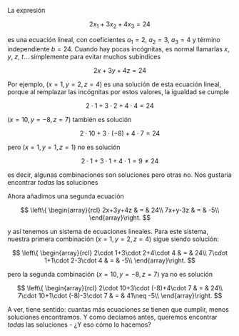 La expresión

$$2x_1+3x_2+4x_3=24$$

es una ecuación lineal, con coeficientes $a_1=2$, $a_2=3$, $a_3=4$ y término independiente $b=24$. Cuando hay pocas incógnitas, es normal llamarlas $x$, $y$, $z$, $t$... simplemente para evitar muchos subíndices

$$2x+3y+4z=24$$

Por ejemplo, $(x=1,y=2,z=4)$ es una solución de esta ecuación lineal, porque al remplazar las incógnitas por estos valores, la igualdad se cumple

$$2\cdot 1+3\cdot 2+4\cdot 4=24$$

$(x=10,y=-8,z=7)$ también es solución

$$2\cdot 10+3\cdot (-8)+4\cdot 7=24$$

pero $(x=1,y=1,z=1)$ no es solución

$$2\cdot 1+3\cdot 1+4\cdot 1= 9 \neq 24$$

es decir, algunas combinaciones son soluciones pero otras no. Nos gustaría encontrar _todas_ las soluciones

Ahora añadimos una segunda ecuación

$$
\left\{
\begin{array}{rcl}
2x+3y+4z & = & 24\\
7x+y-3z  & = & -5\\
\end{array}\right.
$$

y así tenemos un sistema de ecuaciones lineales. Para este sistema, nuestra primera combinación $(x=1,y=2,z=4)$ sigue siendo solución:

$$
\left\{
\begin{array}{rcl}
2\cdot 1+3\cdot 2+4\cdot 4 & = & 24\\
7\cdot 1+1\cdot 2-3\cdot 4 & = & -5\\
\end{array}\right.
$$

pero la segunda combinación $(x=10,y=-8,z=7)$ ya no es solución

$$
\left\{
\begin{array}{rcl}
2\cdot 10+3\cdot (-8)+4\cdot 7 & = & 24\\
7\cdot 10+1\cdot (-8)-3\cdot 7 & = & 41\neq -5\\
\end{array}\right.
$$

A ver, tiene sentido: cuantas más ecuaciones se tienen que cumplir, menos soluciones encontramos. Y como decíamos antes, queremos encontrar _todas_ las soluciones - ¿Y eso cómo lo hacemos?